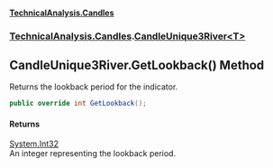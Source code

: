 #### [TechnicalAnalysis.Candles](TechnicalAnalysis.Candles.md 'TechnicalAnalysis.Candles')
### [TechnicalAnalysis.Candles](TechnicalAnalysis.Candles.md#TechnicalAnalysis.Candles 'TechnicalAnalysis.Candles').[CandleUnique3River&lt;T&gt;](CandleUnique3River_T_.md 'TechnicalAnalysis.Candles.CandleUnique3River<T>')

## CandleUnique3River<T>.GetLookback() Method

Returns the lookback period for the indicator.

```csharp
public override int GetLookback();
```

#### Returns
[System.Int32](https://docs.microsoft.com/en-us/dotnet/api/System.Int32 'System.Int32')  
An integer representing the lookback period.